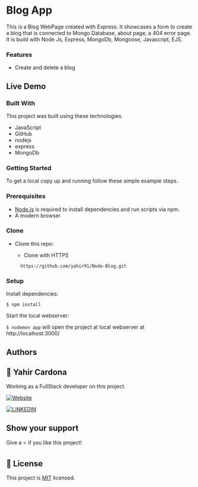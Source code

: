 # Blog App

This is a Blog WebPage created with Express. It showcases a form to create a blog that is connected to Mongo Database, about page, a 404 error page. It is build with Node Js, Express, MongoDb, Mongoose, Javascript, EJS.



<!-- ABOUT THE PROJECT -->
### Features
* Create and delete a blog

## Live Demo


### Built With
This project was built using these technologies.
* JavaScript
* GitHub
* nodejs
* express 
* MongoDb

### Getting Started

To get a local copy up and running follow these simple example steps.

### Prerequisites

 * [Node.js](https://nodejs.org/) is required to install dependencies and run scripts via npm.
 * A modern browser

### Clone
* Clone this repo:

  - Clone with HTTPS
  ```
    https://github.com/yahir91/Node-Blog.git
  ```

### Setup

Install dependencies:

```
$ npm install
```

Start the local webserver:

```$ nodemon app``` will open the project at local webserver at http://localhost:3000/ 


## Authors

## 👤 **Yahir Cardona**
Working as a FullStack developer on this project.

 [![Website](https://img.shields.io/badge/-Website-black?style=for-the-badge&logo=Julia&logoColor=white)](https://yahir91.github.io/yahir-cardona.github.io/)

 [![LINKEDIN](https://img.shields.io/badge/-LINKEDIN-0077B5?style=for-the-badge&logo=Linkedin&logoColor=white)](https://www.linkedin.com/in/yahir-cardona/)

## Show your support

Give a :star: if you like this project!

## 📝 License

This project is [MIT](https://opensource.org/licenses/MIT) licensed.